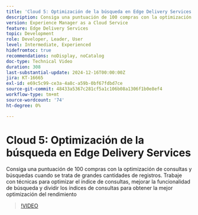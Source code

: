 ```yaml
---
title: 'Cloud 5: Optimización de la búsqueda en Edge Delivery Services'
description: Consiga una puntuación de 100 compras con la optimización de consultas y búsquedas cuando se trata de grandes cantidades de registros.
version: Experience Manager as a Cloud Service
feature: Edge Delivery Services
topic: Development
role: Developer, Leader, User
level: Intermediate, Experienced
hidefromtoc: true
recommendations: noDisplay, noCatalog
doc-type: Technical Video
duration: 308
last-substantial-update: 2024-12-16T00:00:00Z
jira: KT-16665
exl-id: e69c5c99-ce3a-4a8c-a59b-0bf67fdbd7ce
source-git-commit: 48433a5367c281cf5a1c106b08a1306f1b0e8ef4
workflow-type: tm+mt
source-wordcount: '74'
ht-degree: 0%

---
```


# Cloud 5: Optimización de la búsqueda en Edge Delivery Services

Consiga una puntuación de 100 compras con la optimización de consultas y búsquedas cuando se trata de grandes cantidades de registros. Trabaje con técnicas para optimizar el índice de consultas, mejorar la funcionalidad de búsqueda y dividir los índices de consultas para obtener la mejor optimización del rendimiento

>[!VIDEO](https://video.tv.adobe.com/v/3440981/?learn=on&enablevpops&captions=spa)
